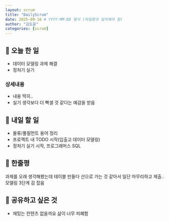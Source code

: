 ```yaml
---
layout: scrum
title: "DailyScrum"
date: 2025-09-16 # YYYY-MM-DD 형식 (파일명과 일치해야 함)
author: "김도윤"
categories: [scrum]
---
```


## 📝 오늘 한 일

- 데이터 모델링 과제 해결
- 정처기 실기

### 상세내용

- 내용 딱히..
- 실기 생각보다 더 빡셀 것 같다는 예감을 받음

## 🎯 내일 할 일

- 물류/풀필먼트 용어 정리
- 프로젝트 내 TODO 시작(입출고 데이터 모델링)
- 정처기 실기 시작, 프로그래머스 SQL

## 💭 한줄평

과제를 오래 생각해봤는데 테이블 만들다 산으로 가는 것 같아서 일단 마무리하고 제출.. 모델링 3단계 감 잡음

## 🔗 공유하고 싶은 것

- 재밌는 컨텐츠 없을까요 삶이 너무 피폐함
